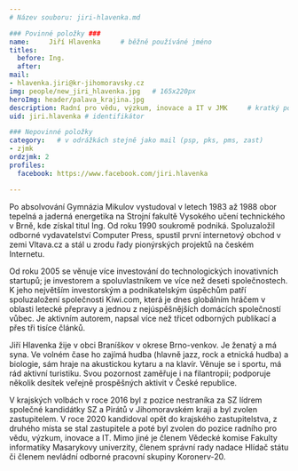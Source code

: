 ```yaml
---
# Název souboru: jiri-hlavenka.md

### Povinné položky ###
name:     Jiří Hlavenka  	# běžně používáné jméno
titles:
  before: Ing. 
  after:
mail:
- hlavenka.jiri@kr-jihomoravsky.cz
img: people/new_jiri_hlavenka.jpg   # 165x220px
heroImg: header/palava_krajina.jpg
description: Radní pro vědu, výzkum, inovace a IT v JMK 	# kratký popis, max 160 znaků
uid: jiri.hlavenka # identifikátor 

### Nepovinné položky
category: 	# v odrážkách stejně jako mail (psp, pks, pms, zast)
- zjmk
ordzjmk: 2
profiles:
  facebook: https://www.facebook.com/jiri.hlavenka

---
```


Po absolvování Gymnázia Mikulov vystudoval v letech 1983 až 1988 obor tepelná a jaderná energetika na Strojní fakultě Vysokého učení technického v Brně, kde získal titul Ing. Od roku 1990 soukromě podniká. Spoluzaložil odborné vydavatelství Computer Press, spustil první internetový obchod v zemi Vltava.cz a stál u zrodu řady pionýrských projektů na českém Internetu. 

Od roku 2005 se věnuje více investování do technologických inovativních startupů; je investorem a spoluvlastníkem ve více než deseti společnostech. K jeho největším investorským a podnikatelským úspěchům patří spoluzaložení společnosti Kiwi.com, která je dnes globálním hráčem v oblasti letecké přepravy a jednou z nejúspěšnějších domácích společností vůbec. Je aktivním autorem, napsal více než třicet odborných publikací a přes tři tisíce článků.

Jiří Hlavenka žije v obci Braníškov v okrese Brno-venkov. Je ženatý a má syna. Ve volném čase ho zajímá hudba (hlavně jazz, rock a etnická hudba) a biologie, sám hraje na akustickou kytaru a na klavír. Věnuje se i sportu, má rád aktivní turistiku. Svou pozornost zaměřuje i na filantropii; podporuje několik desítek veřejně prospěšných aktivit v České republice.

V krajských volbách v roce 2016 byl z pozice nestraníka za SZ lídrem společné kandidátky SZ a Pirátů v Jihomoravském kraji a byl zvolen zastupitelem. V roce 2020 kandidoval opět do krajského zastupitelstva, z druhého místa se stal zastupitele a poté byl zvolen do pozice radního pro vědu, výzkum, inovace a IT. Mimo jiné je členem Vědecké komise Fakulty informatiky Masarykovy univerzity, členem správní rady nadace Hlídač státu či členem nevládní odborné pracovní skupiny Koronerv-20.
